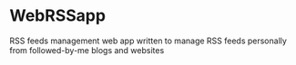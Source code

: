 # WebRSSapp
RSS feeds management web app written to manage RSS feeds personally from followed-by-me blogs and websites
